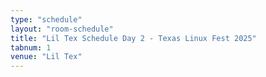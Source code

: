 ```yaml
---
type: "schedule"
layout: "room-schedule"
title: "Lil Tex Schedule Day 2 - Texas Linux Fest 2025"
tabnum: 1
venue: "Lil Tex"
---
```

